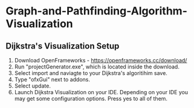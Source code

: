# Graph-and-Pathfinding-Algorithm-Visualization
  
## Dijkstra's Visualization Setup

1) Download OpenFrameworks - https://openframeworks.cc/download/
2) Run "projectGenerator.exe", which is located inside the download.
3) Select import and naviagte to your Dijkstra's algoritihim save.
4) Type "ofxGui" next to addons.
5) Select update.
6) Launch Dijkstra Visualization on your IDE. Depending on your IDE you may get some configuration options. Press yes to all of them. 
